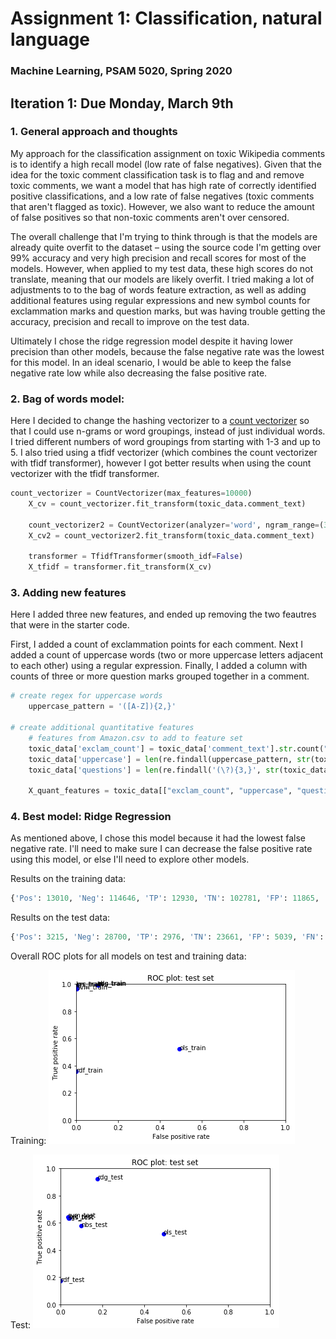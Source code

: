 #  Assignment 1: Classification, natural language
### Machine Learning, PSAM 5020, Spring 2020 

## Iteration 1: Due Monday, March 9th

### 1. General approach and thoughts

My approach for the classification assignment on toxic Wikipedia comments is to identify a high recall model (low rate of false negatives). Given that the idea for the toxic comment classification task is to flag and and remove toxic comments, we want a model that has high rate of correctly identified positive classifications, and a low rate of false negatives (toxic comments that aren't flagged as toxic). However, we also want to reduce the amount of false positives so that non-toxic comments aren't over censored. 

The overall challenge that I'm trying to think through is that the models are already quite overfit to the dataset – using the source code I'm getting over 99% accuracy and very high precision and recall scores for most of the models. However, when applied to my test data, these high scores do not translate, meaning that our models are likely overfit. I tried making a lot of adjustments to to the bag of words feature extraction, as well as adding additional features using regular expressions and new symbol counts for exclammation marks and question marks, but was having trouble getting the accuracy, precision and recall to improve on the test data. 

Ultimately I chose the ridge regression model despite it having lower precision than other models, because the false negative rate was the lowest for this model. In an ideal scenario, I would be able to keep the false negative rate low while also decreasing the false positive rate.

### 2. Bag of words model: 
Here I decided to change the hashing vectorizer to a [count vectorizer](https://scikit-learn.org/stable/modules/generated/sklearn.feature_extraction.text.CountVectorizer.html) so that I could use n-grams or word groupings, instead of just individual words. I tried different numbers of word groupings from starting with 1-3 and up to 5. I also tried using a tfidf vectorizer (which combines the count vectorizer with tfidf transformer), however I got better results when using the count vectorizer with the tfidf transformer. 

``` python
count_vectorizer = CountVectorizer(max_features=10000)
    X_cv = count_vectorizer.fit_transform(toxic_data.comment_text)
    
    count_vectorizer2 = CountVectorizer(analyzer='word', ngram_range=(3, 5), max_features=200000)
    X_cv2 = count_vectorizer2.fit_transform(toxic_data.comment_text)
    
    transformer = TfidfTransformer(smooth_idf=False)
    X_tfidf = transformer.fit_transform(X_cv)
```

### 3. Adding new features

Here I added three new features, and ended up removing the two feautres that were in the starter code. 

First, I added a count of exclammation points for each comment. Next I added a count of uppercase words (two or more uppercase letters adjacent to each other) using a regular expression. Finally, I added a column with counts of three or more question marks grouped together in a comment.

``` python
# create regex for uppercase words 
    uppercase_pattern = '([A-Z]){2,}'

# create additional quantitative features
    # features from Amazon.csv to add to feature set
    toxic_data['exclam_count'] = toxic_data['comment_text'].str.count("\!")
    toxic_data['uppercase'] = len(re.findall(uppercase_pattern, str(toxic_data['comment_text'])))   
    toxic_data['questions'] = len(re.findall('(\?){3,}', str(toxic_data['comment_text'])))

    X_quant_features = toxic_data[["exclam_count", "uppercase", "questions"]]

```

### 4. Best model: Ridge Regression

As mentioned above, I chose this model because it had the lowest false negative rate. I'll need to make sure I can decrease the false positive rate using this model, or else I'll need to explore other models.

Results on the training data:
``` python
{'Pos': 13010, 'Neg': 114646, 'TP': 12930, 'TN': 102781, 'FP': 11865, 'FN': 80, 'Accuracy': 0.9064282133233064, 'Precision': 0.5214761040532365, 'Recall': 0.9938508839354343, 'desc': 'rdg_train'}
```

Results on the test data:
``` python
{'Pos': 3215, 'Neg': 28700, 'TP': 2976, 'TN': 23661, 'FP': 5039, 'FN': 239, 'Accuracy': 0.834623217922607, 'Precision': 0.37130380536494073, 'Recall': 0.9256609642301711, 'desc': 'rdg_test'}
```
Overall ROC plots for all models on test and training data:

Training:
![training data](roc_train.png)

Test:
![test data](roc_test.png)